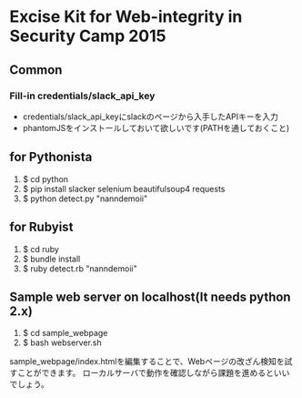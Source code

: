 # Excise Kit for Web-integrity in Security Camp 2015

## Common
### Fill-in credentials/slack_api_key
* credentials/slack_api_keyにslackのページから入手したAPIキーを入力
* phantomJSをインストールしておいて欲しいです(PATHを通しておくこと)

## for Pythonista
1. $ cd python
2. $ pip install slacker selenium beautifulsoup4 requests
3. $ python detect.py "nanndemoii"

## for Rubyist
1. $ cd ruby
2. $ bundle install
3. $ ruby detect.rb "nanndemoii"

## Sample web server on localhost(It needs python 2.x)
1. $ cd sample_webpage
2. $ bash webserver.sh

sample_webpage/index.htmlを編集することで、Webページの改ざん検知を試すことができます。
ローカルサーバで動作を確認しながら課題を進めるといいでしょう。
